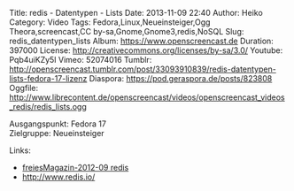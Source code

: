 Title: redis - Datentypen - Lists
Date: 2013-11-09 22:40
Author: Heiko
Category: Video
Tags: Fedora,Linux,Neueinsteiger,Ogg Theora,screencast,CC by-sa,Gnome,Gnome3,redis,NoSQL
Slug: redis_datentypen_lists
Album: https://www.openscreencast.de
Duration: 397000
License: http://creativecommons.org/licenses/by-sa/3.0/
Youtube: Pqb4uiKZy5I
Vimeo: 52074016
Tumblr: http://openscreencast.tumblr.com/post/33093910839/redis-datentypen-lists-fedora-17-lizenz
Diaspora: https://pod.geraspora.de/posts/823808
Oggfile: http://www.librecontent.de/openscreencast/videos/openscreencast_videos_redis/redis_lists.ogg

Ausgangspunkt: Fedora 17  
Zielgruppe: Neueinsteiger  

Links:

  * [freiesMagazin-2012-09 redis](http://www.freiesmagazin.de/mobil/freiesMagazin-2012-09.html#12_09_redis "Link zu freiesMagazin-2012-09" )
  * <http://www.redis.io/>

